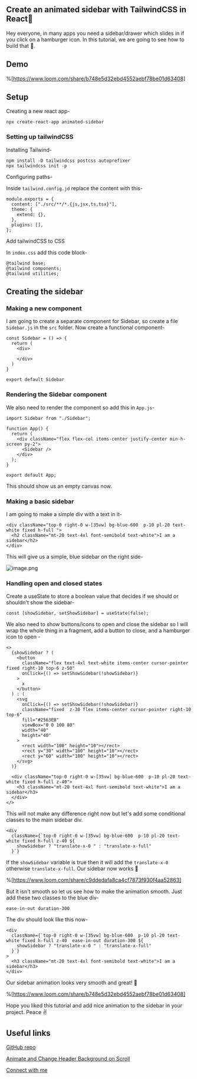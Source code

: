 ## Create an animated sidebar with TailwindCSS in React💫

Hey everyone, in many apps you need a sidebar/drawer which slides in if you click on a hamburger icon. In this tutorial, we are going to see how to build that 🌟.

## Demo

%[https://www.loom.com/share/b748e5d32ebd4552aebf78be01d63408]

## Setup

Creating a new react app-

```
npx create-react-app animated-sidebar
```

### Setting up tailwindCSS

Installing Tailwind-

```
npm install -D tailwindcss postcss autoprefixer
npx tailwindcss init -p
```

Configuring paths-

Inside `tailwind.config.jd` replace the content with this-

```
module.exports = {
  content: ["./src/**/*.{js,jsx,ts,tsx}"],
  theme: {
    extend: {},
  },
  plugins: [],
};
```

Add tailwindCSS to CSS

In `index.css` add this code block-

```
@tailwind base;
@tailwind components;
@tailwind utilities;
```


## Creating the sidebar

### Making a new component

I am going to create a separate component for Sidebar, so create a file `Sidebar.js` in the `src` folder. Now create a functional component-

```
const Sidebar = () => {
  return (
    <div>
      
    </div>
  )
}

export default Sidebar
```

### Rendering the Sidebar component

We also need to render the component so add this in `App.js`-

```
import Sidebar from "./Sidebar";

function App() {
  return (
    <div className="flex flex-col items-center justify-center min-h-screen py-2">
      <Sidebar />
    </div>
  );
}

export default App;
```

This should show us an empty canvas now.

### Making a basic sidebar

I am going to make a simple div with a text in it-

```
<div className="top-0 right-0 w-[35vw] bg-blue-600  p-10 pl-20 text-white fixed h-full ">
  <h2 className="mt-20 text-4xl font-semibold text-white">I am a sidebar</h2>
</div>
```

This will give us a simple, blue sidebar on the right side-

![image.png](https://cdn.hashnode.com/res/hashnode/image/upload/v1640060870893/1FSVXdoyT.png)


### Handling open and closed states

Create a useState to store a boolean value that decides if we should or shouldn't show the sidebar-

```
const [showSidebar, setShowSidebar] = useState(false);
```

We also need to show buttons/icons to open and close the sidebar so I will wrap the whole thing in a fragment, add a button to close, and a hamburger icon to open -

```
<>
  {showSidebar ? (
    <button
      className="flex text-4xl text-white items-center cursor-pointer fixed right-10 top-6 z-50"
      onClick={() => setShowSidebar(!showSidebar)}
    >
      x
    </button>
  ) : (
    <svg
      onClick={() => setShowSidebar(!showSidebar)}
      className="fixed  z-30 flex items-center cursor-pointer right-10 top-6"
      fill="#2563EB"
      viewBox="0 0 100 80"
      width="40"
      height="40"
    >
      <rect width="100" height="10"></rect>
      <rect y="30" width="100" height="10"></rect>
      <rect y="60" width="100" height="10"></rect>
    </svg>
  )}

  <div className="top-0 right-0 w-[35vw] bg-blue-600  p-10 pl-20 text-white fixed h-full z-40">
    <h3 className="mt-20 text-4xl font-semibold text-white">I am a sidebar</h3>
  </div>
</>
```

This will not make any difference right now but let's add some conditional classes to the main sidebar div.

```
<div
  className={`top-0 right-0 w-[35vw] bg-blue-600  p-10 pl-20 text-white fixed h-full z-40 ${
    showSidebar ? "translate-x-0 " : "translate-x-full"
  }`}
```

If the `showSidebar` variable is true then it will add the `translate-x-0` otherwise `translate-x-full`. Our sidebar now works 🎉

%[https://www.loom.com/share/c9ddedafa8ca4cf7873f930f4aa52863]

But it isn't smooth so let us see how to make the animation smooth. Just add these two classes to the blue div-

```
ease-in-out duration-300
```

The div should look like this now-

```
<div
  className={`top-0 right-0 w-[35vw] bg-blue-600  p-10 pl-20 text-white fixed h-full z-40  ease-in-out duration-300 ${
    showSidebar ? "translate-x-0 " : "translate-x-full"
  }`}
>
  <h3 className="mt-20 text-4xl font-semibold text-white">I am a sidebar</h3>
</div>
```

Our sidebar animation looks very smooth and great! 🥳

%[https://www.loom.com/share/b748e5d32ebd4552aebf78be01d63408]

Hope you liked this tutorial and add nice animation to the sidebar in your project. Peace ✌️


## Useful links

[GitHub repo](https://github.com/avneesh0612/animated-sidebar)

[Animate and Change Header Background on Scroll](https://blog.avneesh.tech/animate-and-change-header-background-on-scroll)

[Connect with me](https://links.avneesh.tech/)